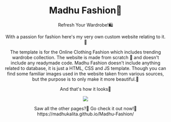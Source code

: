 <h1 align = "center">Madhu Fashion🛒</h1>


<p align="center">Refresh Your Wardrobe!🛍️
 <p align="center">
  With a passion for fashion here's my very own custom website relating to it.💃
 </p>
 
 
 <p align="center">
The template is for the Online Clothing Fashion which includes trending wardrobe collection. The website is made from scratch 🥳 and doesn't include any readymade code.
Madhu Fashion doesn't include anything related to database, it is just a HTML, CSS and JS template. Though you can find some familiar images used in the website taken from various sources, but the purpose is to only make it more beautiful.🖤

 </p>

  <p align="center">
    And that's how it looks🤩
 </p>
 <p align="center">
 <img src="https://user-images.githubusercontent.com/47295558/76738138-11372680-6790-11ea-82c6-c27a9c2b7b68.gif">
  </p>
 <p align="center">
 Saw all the other pages?🧐 Go check it out now!🥳 
   https://madhukalita.github.io/Madhu-Fashion/
</p>
